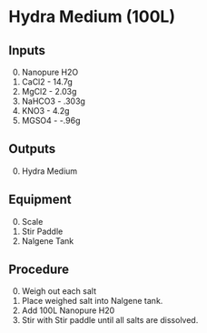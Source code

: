 Hydra Medium (100L)
===

Inputs
---

0. Nanopure H2O
0. CaCl2 - 14.7g
0. MgCl2 - 2.03g
0. NaHCO3 - .303g
0. KNO3 - 4.2g
0. MGSO4 - -.96g

Outputs
---

0. Hydra Medium

Equipment
---

0. Scale
0. Stir Paddle
0. Nalgene Tank

Procedure
---
0. Weigh out each salt
0. Place weighed salt into Nalgene tank.
0. Add 100L Nanopure H20
0. Stir with Stir paddle until all salts are dissolved.
